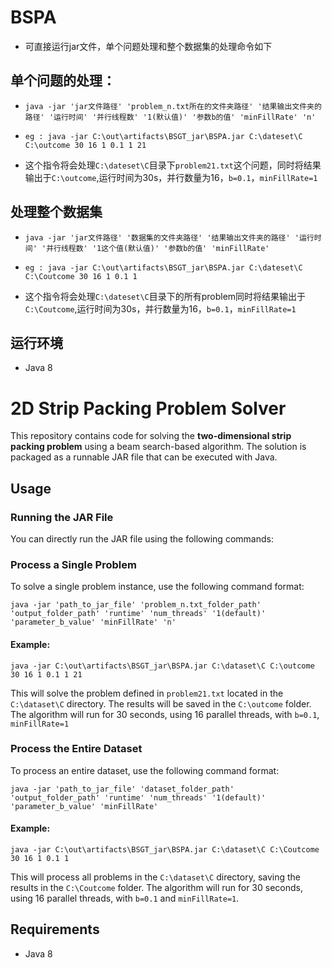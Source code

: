# BSPA

- 可直接运行jar文件，单个问题处理和整个数据集的处理命令如下

## 单个问题的处理：

- `java -jar 'jar文件路径' 'problem_n.txt所在的文件夹路径' '结果输出文件夹的路径' '运行时间' '并行线程数' '1(默认值)' '参数b的值' 'minFillRate' 'n'`

- `eg : java -jar C:\out\artifacts\BSGT_jar\BSPA.jar C:\dateset\C C:\outcome 30 16 1 0.1 1 21 `

- 这个指令将会处理`C:\dateset\C`目录下`problem21.txt`这个问题，同时将结果输出于`C:\outcome`,运行时间为30s，并行数量为16，`b=0.1`，`minFillRate=1`


## 处理整个数据集

- `java -jar 'jar文件路径' '数据集的文件夹路径' '结果输出文件夹的路径' '运行时间' '并行线程数' '1这个值(默认值)' '参数b的值' 'minFillRate'`

- `eg : java -jar C:\out\artifacts\BSGT_jar\BSPA.jar C:\dateset\C C:\Coutcome 30 16 1 0.1 1`

- 这个指令将会处理`C:\dateset\C`目录下的所有problem同时将结果输出于`C:\Coutcome`,运行时间为30s，并行数量为16，`b=0.1`，`minFillRate=1`

## 运行环境
- Java 8


# 2D Strip Packing Problem Solver

This repository contains code for solving the **two-dimensional strip packing problem** using a beam search-based algorithm. The solution is packaged as a runnable JAR file that can be executed with Java.

## Usage

### Running the JAR File

You can directly run the JAR file using the following commands:

### Process a Single Problem

To solve a single problem instance, use the following command format:

`java -jar 'path_to_jar_file' 'problem_n.txt_folder_path' 'output_folder_path' 'runtime' 'num_threads' '1(default)' 'parameter_b_value' 'minFillRate' 'n'`

#### Example:
`java -jar C:\out\artifacts\BSGT_jar\BSPA.jar C:\dataset\C C:\outcome 30 16 1 0.1 1 21`

This will solve the problem defined in `problem21.txt` located in the `C:\dataset\C` directory. The results will be saved in the `C:\outcome` folder. The algorithm will run for 30 seconds, using 16 parallel threads, with `b=0.1`, `minFillRate=1`

### Process the Entire Dataset

To process an entire dataset, use the following command format:

`java -jar 'path_to_jar_file' 'dataset_folder_path' 'output_folder_path' 'runtime' 'num_threads' '1(default)' 'parameter_b_value' 'minFillRate'`

#### Example:

`java -jar C:\out\artifacts\BSGT_jar\BSPA.jar C:\dataset\C C:\Coutcome 30 16 1 0.1 1`

This will process all problems in the `C:\dataset\C` directory, saving the results in the `C:\Coutcome` folder. The algorithm will run for 30 seconds, using 16 parallel threads, with `b=0.1` and `minFillRate=1`.

## Requirements

- Java 8 


